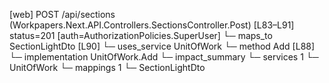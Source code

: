[web] POST /api/sections  (Workpapers.Next.API.Controllers.SectionsController.Post)  [L83–L91] status=201 [auth=AuthorizationPolicies.SuperUser]
  └─ maps_to SectionLightDto [L90]
  └─ uses_service UnitOfWork
    └─ method Add [L88]
      └─ implementation UnitOfWork.Add
  └─ impact_summary
    └─ services 1
      └─ UnitOfWork
    └─ mappings 1
      └─ SectionLightDto


